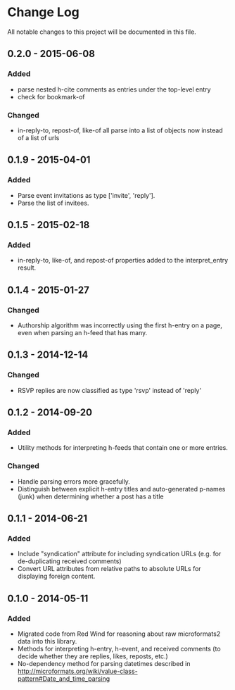 # Change Log
All notable changes to this project will be documented in this file.

## 0.2.0 - 2015-06-08
### Added
- parse nested h-cite comments as entries under the top-level entry
- check for bookmark-of
### Changed
- in-reply-to, repost-of, like-of all parse into a list of objects now
  instead of a list of urls

## 0.1.9 - 2015-04-01
### Added
- Parse event invitations as type ['invite', 'reply'].
- Parse the list of invitees.

## 0.1.5 - 2015-02-18
### Added
- in-reply-to, like-of, and repost-of properties added to the
  interpret_entry result.

## 0.1.4 - 2015-01-27
### Changed
- Authorship algorithm was incorrectly using the first h-entry on a page,
  even when parsing an h-feed that has many.

## 0.1.3 - 2014-12-14
### Changed
- RSVP replies are now classified as type 'rsvp' instead of 'reply'

## 0.1.2 - 2014-09-20
### Added
- Utility methods for interpreting h-feeds that contain one or more
  entries.

### Changed
- Handle parsing errors more gracefully.
- Distinguish between explicit h-entry titles and auto-generated
  p-names (junk) when determining whether a post has a title

## 0.1.1 - 2014-06-21
### Added
- Include "syndication" attribute for including syndication URLs
  (e.g. for de-duplicating received comments)
- Convert URL attributes from relative paths to absolute URLs for
  displaying foreign content.

## 0.1.0 - 2014-05-11
### Added
- Migrated code from Red Wind for reasoning about raw microformats2
  data into this library.
- Methods for interpreting h-entry, h-event, and received comments (to
  decide whether they are replies, likes, reposts, etc.)
- No-dependency method for parsing datetimes described in
  http://microformats.org/wiki/value-class-pattern#Date_and_time_parsing
